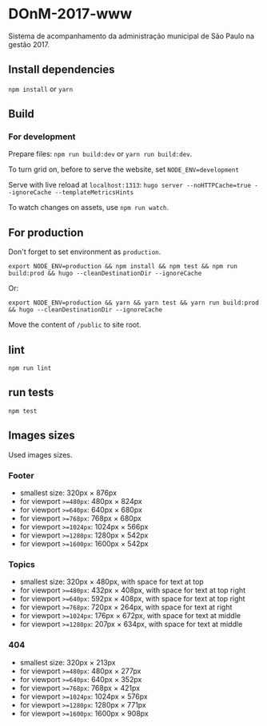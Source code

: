 # DOnM-2017-www

Sistema de acompanhamento da administração municipal de São Paulo na gestão 2017.

## Install dependencies

`npm install` or `yarn`

## Build

### For development

Prepare files: `npm run build:dev` or `yarn run build:dev`.

To turn grid on, before to serve the website, set `NODE_ENV=development`

Serve with live reload at `localhost:1313`: `hugo server --noHTTPCache=true --ignoreCache --templateMetricsHints`

To watch changes on assets, use `npm run watch`.

## For production

Don't forget to set environment as `production`.

```
export NODE_ENV=production && npm install && npm test && npm run build:prod && hugo --cleanDestinationDir --ignoreCache
```

Or:

```
export NODE_ENV=production && yarn && yarn test && yarn run build:prod && hugo --cleanDestinationDir --ignoreCache
```

Move the content of `/public` to site root.

## lint

`npm run lint`

## run tests

`npm test`

## Images sizes

Used images sizes.

### Footer

- smallest size: 320px × 876px
- for viewport `>=480px`: 480px × 824px
- for viewport `>=640px`: 640px × 680px
- for viewport `>=768px`: 768px × 680px
- for viewport `>=1024px`: 1024px × 566px
- for viewport `>=1280px`: 1280px × 542px
- for viewport `>=1600px`: 1600px × 542px

### Topics

- smallest size: 320px × 480px, with space for text at top
- for viewport `>=480px`: 432px × 408px, with space for text at top right
- for viewport `>=640px`: 592px × 408px, with space for text at top right
- for viewport `>=768px`: 720px × 264px, with space for text at right
- for viewport `>=1024px`: 176px × 672px, with space for text at middle
- for viewport `>=1280px`: 207px × 634px, with space for text at middle

### 404

- smallest size: 320px × 213px
- for viewport `>=480px`: 480px × 277px
- for viewport `>=640px`: 640px × 352px
- for viewport `>=768px`: 768px × 421px
- for viewport `>=1024px`: 1024px × 576px
- for viewport `>=1280px`: 1280px × 771px
- for viewport `>=1600px`: 1600px × 908px
